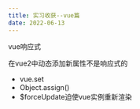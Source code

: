 ```yaml
---
title: 实习收获--vue篇
date: 2022-06-13
---
```


vue响应式

在vue2中动态添加新属性不是响应式的

- vue.set
- Object.assign()
- $forceUpdate迫使vue实例重新渲染